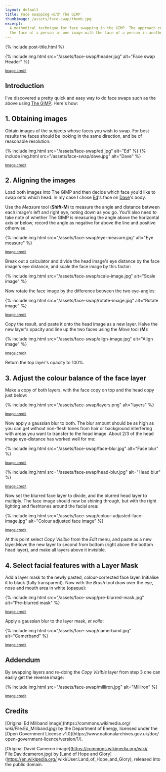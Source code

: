 ```yaml
---
layout: default
title: Face swapping with The GIMP
thumbimage: /assets/face-swap/thumb.jpg
excerpt:
  A methodical technique for face swapping in the GIMP. The approach replaces
  the face of a person in one image with the face of a person in another image. 
---
```


{% include post-title.html %}

{% include img.html src="/assets/face-swap/header.jpg" alt="Face swap Header" %}

<sup>[Image credit](#image_credits)</sup>

## Introduction

I've discovered a pretty quick and easy way to do face swaps such as the above
using [The GIMP](http://www.gimp.org/). Here's how:

## 1. Obtaining images

Obtain images of the subjects whose faces you wish to swap. For best results
the faces should be looking in the same direction, and be of reasonable
resolution:

{% include img.html src="/assets/face-swap/ed.jpg" alt="Ed" %}
{% include img.html src="/assets/face-swap/dave.jpg" alt="Dave" %}

<sup>[Image credit](#image_credits)</sup>

## 2. Aligning the images

Load both images into The GIMP and then decide which face you'd like to swap
onto which head. In my case I chose
[Ed](https://en.wikipedia.org/wiki/Ed_Miliband)'s face on
[Dave](https://en.wikipedia.org/wiki/David_Cameron)'s body.

Use the *Measure* tool (**Shift-M**) to measure the angle and distance between
each image's left and right eye, noting down as you go. You'll also need to
take note of whether The GIMP is measuring the angle above the horizontal axis
or below; record the angle as negative for above the line and positive
otherwise.

{% include img.html src="/assets/face-swap/eye-measure.jpg" alt="Eye measure" %}

<sup>[Image credit](#image_credits)</sup>

Break out a calculator and divide the head image's eye distance by the face
image's eye distance, and scale the face image by this factor:

{% include img.html src="/assets/face-swap/scale-image.jpg" alt="Scale image" %}

Now rotate the face image by the difference between the two eye-angles:

{% include img.html src="/assets/face-swap/rotate-image.jpg" alt="Rotate image" %}

<sup>[Image credit](#image_credits)</sup>

Copy the result, and paste it onto the head image as a new layer. Halve the new
layer's opacity and line up the two faces using the *Move* tool (**M**):

{% include img.html src="/assets/face-swap/align-image.jpg" alt="Align image" %}

<sup>[Image credit](#image_credits)</sup>

Return the top layer's opacity to 100%.

## 3. Adjust the colour balance of the face layer

Make a copy of both layers, with the face copy on top and the head copy just
below:

{% include img.html src="/assets/face-swap/layers.png" alt="layers" %}

<sup>[Image credit](#image_credits)</sup>

Now apply a gaussian blur to both. The blur amount should be as high as
you can get without non-flesh tones from hair or background interfering with
areas you want to transfer to the head image. About 2/3 of the head image
eye-distance has worked well for me:

{% include img.html src="/assets/face-swap/face-blur.jpg" alt="Face blur" %}

<sup>[Image credit](#image_credits)</sup>

{% include img.html src="/assets/face-swap/head-blur.jpg" alt="Head blur" %}

<sup>[Image credit](#image_credits)</sup>

Now set the blurred face layer to divide, and the blurred head layer to
multiply. The face image should now be shining through, but with the right
lighting and fleshtones around the facial area:

{% include img.html src="/assets/face-swap/colour-adjusted-face-image.jpg" alt="Colour adjusted face image" %}

<sup>[Image credit](#image_credits)</sup>

At this point select *Copy Visible* from the *Edit* menu, and paste as a new
layer.Move the new layer to second from bottom (right above the bottom head
layer), and make all layers above it invisible.

## 4. Select facial features with a Layer Mask

Add a layer mask to the newly pasted, colour-corrected face layer. Initialise
it to black (fully transparent). Now with the *Brush* tool draw over the eye,
nose and mouth area in white (opaque):

{% include img.html src="/assets/face-swap/pre-blurred-mask.jpg" alt="Pre-blurred mask" %}

<sup>[Image credit](#image_credits)</sup>

Apply a gaussian blur to the layer mask, *et voila*:

{% include img.html src="/assets/face-swap/camerband.jpg" alt="Camerband" %}

<sup>[Image credit](#image_credits)</sup>

## Addendum

By swapping layers and re-doing the *Copy Visible* layer from step 3 one can
easily get the reverse image:

{% include img.html src="/assets/face-swap/milliron.jpg" alt="Milliron" %}

<sup>[Image credit](#image_credits)</sup>

## Credits

<a id="image_credits" />
[Original Ed Miliband image](https://commons.wikimedia.org/
wiki/File:Ed_Miliband.jpg) by the Department of Energy, licensed under the 
[Open Government License v1.0](https://www.nationalarchives.gov.uk/doc/
open-government-licence/version/1/).

[Original David Cameron image](https://commons.wikimedia.org/wiki/
File:Davidcameron.jpg) by [Land of Hope and Glory](https://en.wikipedia.org/
wiki/User:Land_of_Hope_and_Glory), released into the public domain.

